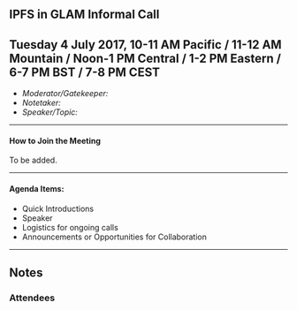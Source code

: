 ## IPFS in GLAM Informal Call
Tuesday 4 July 2017, 10-11 AM Pacific / 11-12 AM Mountain / Noon-1 PM Central / 1-2 PM Eastern / 6-7 PM BST / 7-8 PM CEST
---

* *Moderator/Gatekeeper:*
* *Notetaker:*
* *Speaker/Topic:*

---

#### How to Join the Meeting

To be added.

---

#### Agenda Items:

* Quick Introductions
* Speaker
* Logistics for ongoing calls
* Announcements or Opportunities for Collaboration

---

## Notes

### Attendees
